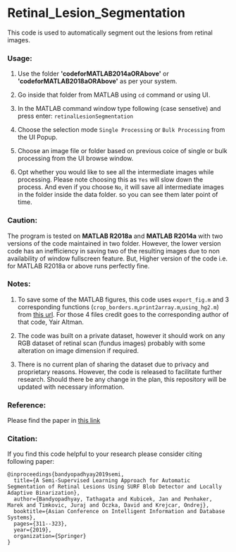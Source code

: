 # Retinal_Lesion_Segmentation
This code is used to automatically segment out the lesions from retinal images.


### Usage: 
1. Use the folder **'codeforMATLAB2014aORAbove'** or **'codeforMATLAB2018aORAbove'** as per your system.

2. Go inside that folder from MATLAB using `cd` command or using UI.

3. In the MATLAB command window type following (case sensetive) and press enter:
	`retinalLesionSegmentation`

4. Choose the selection mode `Single Processing` or `Bulk Processing` from the UI Popup.

5. Choose an image file or folder based on previous coice of single or bulk processing from the UI browse window.

6. Opt whether you would like to see all the intermediate images while processing. Please note choosing this as `Yes` will slow down the process. And even if you choose `No`, it will save all intermediate images in the folder inside the data folder. so you can see them later point of time.


### Caution:
The program is tested on **MATLAB R2018a** and **MATLAB R2014a** with two versions of the code maintained in two folder. However, the lower version code has an inefficiency in saving two of the resulting images due to non availability of window fullscreen feature. But, Higher version of the code i.e. for MATLAB R2018a or above runs perfectly fine.


### Notes:
1. To save some of the MATLAB figures, this code uses `export_fig.m` and 3 corresponding functions (`crop_borders.m`,`print2array.m`,`using_hg2.m`) from [this url](https://www.mathworks.com/matlabcentral/fileexchange/23629-export-fig). For those 4 files credit goes to the corresponding author of that code, Yair Altman.

2. The code was built on a private dataset, however it should work on any RGB dataset of retinal scan (fundus images) probably with some alteration on image dimension if required. 

3. There is no current plan of sharing the dataset due to privacy and proprietary reasons. However, the code is released to facilitate further research. Should there be any change in the plan, this repository will be updated with necessary information.   


### Reference:
Please find the paper in [this link](https://link.springer.com/chapter/10.1007/978-3-030-14802-7_27)

### Citation:
If you find this code helpful to your research please consider citing following paper:
````
@inproceedings{bandyopadhyay2019semi,
  title={A Semi-Supervised Learning Approach for Automatic Segmentation of Retinal Lesions Using SURF Blob Detector and Locally Adaptive Binarization},
  author={Bandyopadhyay, Tathagata and Kubicek, Jan and Penhaker, Marek and Timkovic, Juraj and Oczka, David and Krejcar, Ondrej},
  booktitle={Asian Conference on Intelligent Information and Database Systems},
  pages={311--323},
  year={2019},
  organization={Springer}
}
````
